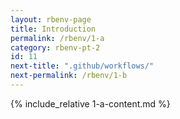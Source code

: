 ```yaml
---
layout: rbenv-page
title: Introduction
permalink: /rbenv/1-a
category: rbenv-pt-2
id: 11
next-title: ".github/workflows/"
next-permalink: /rbenv/1-b
---
```


{% include_relative 1-a-content.md %}
